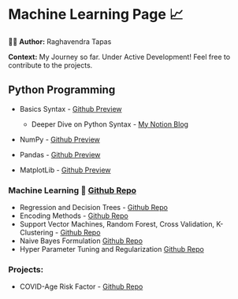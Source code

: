 # Machine Learning Page :chart_with_upwards_trend:

:raising_hand_man: <b> Author:</b> Raghavendra Tapas

<b> Context:</b> My Journey so far. Under Active Development! Feel free to contribute to the projects.

## Python Programming

- Basics Syntax - [Github Preview](https://github.com/Napster8/Data-Science/blob/Napster8/Machine-Learning/01-Python/01-python-syntax.ipynb)

  - Deeper Dive on Python Syntax - [My Notion Blog](https://www.notion.so/raghavendratapas/Python-102ff321e28741a899e72ea6c1c293f0)

- NumPy - [Github Preview](https://github.com/Napster8/Data-Science/blob/Napster8/Machine-Learning/03-Numpy/03-numpy.ipynb)
- Pandas - [Github Preview](https://github.com/Napster8/Data-Science/blob/Napster8/Machine-Learning/02-Pandas/02-pandas.ipynb)
- MatplotLib - [Github Preview](https://github.com/Napster8/Data-Science/blob/Napster8/Machine-Learning/04-Matplot/04-matplot-visuals.ipynb)


### Machine Learning :robot: [Github Repo](https://github.com/Napster8/Data-Science)

- Regression and Decision Trees - [Github Repo](https://github.com/Napster8/Data-Science/tree/Napster8/Machine-Learning/05-Regression)
- Encoding Methods - [Github Repo](https://github.com/Napster8/Data-Science/tree/Napster8/Machine-Learning/06-preprocessing)
- Support Vector Machines, Random Forest, Cross Validation, K-Clustering - [Github Repo](https://github.com/Napster8/Data-Science/tree/Napster8/Machine-Learning/08-Support-vector-machines)
- Naive Bayes Formulation [Github Repo](https://github.com/Napster8/Data-Science/tree/Napster8/Machine-Learning/09-Naive-Bayes-Formulation)
- Hyper Parameter Tuning and Regularization [Github Repo](https://github.com/Napster8/Data-Science/tree/Napster8/Machine-Learning/10-Hyper-Parameter-Tuning)

### Projects:
- COVID-Age Risk Factor - [Github Repo](https://github.com/Napster8/Data-Science/tree/Napster8/Machine-Learning/12-Covid-Age-Risk-Factor)

